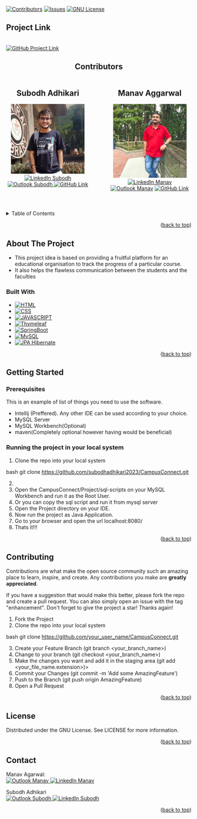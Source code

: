 [![Contributors][contributors-shield]][contributors-url]
  [![Issues][issues-shield]][issues-url]
  [![GNU License][license-shield]][license-url]

<h2>Project Link</h2>
<br>
<a href="https://github.com/subodhadhikari2023/CampusConnect">
    <img src="https://img.shields.io/badge/GitHub-black?style=flat-square&logo=github" style="height:100; width:200" alt="GitHub Project Link" />
</a>



<br />
<p style="text-align: center; font-weight: bold;">
   <h2 style="text-align:center"> Contributors</h2>
  </p>
<div style="display: flex; justify-content: space-between; flex-wrap: wrap;">

  <div style="text-align: center; flex: 1; min-width: 150px; max-width: 45%;">
  <h2>Subodh Adhikari</h2>
    <img src="./readmeImages/Subodh.jpeg" alt="Subodh" style="width: 100%; max-width: 200px; height: auto;">
    <br>
    <a href="https://www.linkedin.com/in/subodh-adhikari-4b811a296/">
        <img src="https://img.shields.io/badge/LinkedIn-blue?style=flat-square&logo=linkedin" alt="LinkedIn Subodh" />
    </a>
    <a href="mailto:subodhadhikari2023@outlook.com">
        <img src="https://img.shields.io/badge/Outlook-blue?style=flat-square&logo=microsoft-outlook" alt="Outlook Subodh" />
    </a>
    <a href="https://github.com/subodhadhikari2023/">
        <img src="https://img.shields.io/badge/GitHub-black?style=flat-square&logo=github" alt="GitHub Link" />
    </a>
</div>

 

  <div style="text-align: center; flex: 1; min-width: 150px; max-width: 45%;">
  <h2> Manav Aggarwal</h2>
    <img src="./readmeImages/Manav.jpeg" alt="Manav" style="width: 100%; max-width: 200px; height: auto;">
    <br>
    <a href="https://www.linkedin.com/in/manav-agarwal-8139b92b8/">
        <img src="https://img.shields.io/badge/LinkedIn-blue?style=flat-square&logo=linkedin" alt="LinkedIn Manav" />
    </a>
     <a href="mailto:manav9981@outlook.com">
        <img src="https://img.shields.io/badge/Outlook-blue?style=flat-square&logo=microsoft-outlook" alt="Outlook Manav" /></a>
        <a href="https://github.com/Manav355">
        <img src="https://img.shields.io/badge/GitHub-black?style=flat-square&logo=github" alt="GitHub Link" />
    </a>
  </div>

</div>

<br>
<br>
<br>


<details>
  <summary>Table of Contents</summary>
  <ol>
    <li>
      <a href="#about-the-project">About The Project</a>
      <ul>
        <li><a href="#built-with">Built With</a></li>
      </ul>
    </li>
    <li>
      <a href="#getting-started">Getting Started</a>
      <ul>
        <li><a href="#prerequisites">Prerequisites</a></li>
        <li><a href="#running-the-project-in-your-local-system">Running the project in your local system</a></li>
      </ul>
    </li>
    <li><a href="#contributing">Contributing</a></li>
    <li><a href="#license">License</a></li>
    <li><a href="#contact">Contact</a></li>
  </ol>
</details>

<p align="right">(<a href="#readme-top">back to top</a>)</p>



<!-- ABOUT THE PROJECT -->
## About The Project


- This project idea is based on providing a fruitful platform for an educational organisation to track the progress of a particular course.
- It also helps the flawless communication between the students and the faculties  



### Built With


* [![HTML][HTML.js]][HTML-url]
* [![CSS][CSS.js]][CSS-url]
* [![JAVASCRIPT][Javascript.js]][Javascript-url]
* [![Thymeleaf][Thymeleaf.js]][Thymeleaf-url]
* [![SpringBoot][SpringBoot6.js]][SpringBoot6-url]
* [![MySQL][MySQL.js]][MySQL-url]
* [![JPA Hibernate][JPA.com]][JPA-url]

<p align="right">(<a href="#readme-top">back to top</a>)</p>




## Getting Started

### Prerequisites

This is an example of  list of things you need to use the software.
- Intellij (Preffered). Any other IDE can be used according to your choice.
- MySQL Server
- MySQL Workbench(Optional)
- maven(Completely optional however having would be beneficial)

### Running the project in your local system

1. Clone the repo into your local system
   
bash
   git clone https://github.com/subodhadhikari2023/CampusConnect.git

2. 
3. Open the CampusConnect/Project/sql-scripts on your MySQL Workbench and run it as the Root User.
4. Or you can copy the sql script and run it from mysql server
5. Open the Project directory on your IDE.
6. Now run the project as Java Application.
7. Go to your browser and open the url localhost:8080/
8. Thats it!!!




<p align="right">(<a href="#readme-top">back to top</a>)</p>

<!-- CONTRIBUTING -->
## Contributing

Contributions are what make the open source community such an amazing place to learn, inspire, and create. Any contributions you make are **greatly appreciated**.

If you have a suggestion that would make this better, please fork the repo and create a pull request. You can also simply open an issue with the tag "enhancement".
Don't forget to give the project a star! Thanks again!

1. Fork the Project
2. Clone the repo into your local system
   
bash
   git clone https://github.com/your_user_name/CampusConnect.git

3. Create your Feature Branch (git branch <your_branch_name>)
4. Change to your branch (git checkout <your_branch_name>)
5. Make the changes you want and add it in the staging area (git add <your_file_name.extension>)>
6. Commit your Changes (git commit -m 'Add some AmazingFeature')
7. Push to the Branch (git push origin AmazingFeature)
8. Open a Pull Request

<p align="right">(<a href="#readme-top">back to top</a>)</p>



<!-- LICENSE -->
## License

Distributed under the GNU License. See LICENSE for more information.

<p align="right">(<a href="#readme-top">back to top</a>)</p>



<!-- CONTACT -->
## Contact

Manav Agarwal: <br> <a href="mailto:manav9981@outlook.com">
        <img src="https://img.shields.io/badge/Outlook-blue?style=flat-square&logo=microsoft-outlook" alt="Outlook Manav" /></a><a href="https://www.linkedin.com/in/manav-agarwal-8139b92b8/">
        <img src="https://img.shields.io/badge/LinkedIn-blue?style=flat-square&logo=linkedin" alt="LinkedIn Manav" />
    </a>
        
        
Subodh Adhikari <br><a href="mailto:subodhadhikari2023@outlook.com">
        <img src="https://img.shields.io/badge/Outlook-blue?style=flat-square&logo=microsoft-outlook" alt="Outlook Subodh" />
        <a href="https://www.linkedin.com/in/subodh-adhikari-4b811a296/">
        <img src="https://img.shields.io/badge/LinkedIn-blue?style=flat-square&logo=linkedin" alt="LinkedIn Subodh" />
    </a>
<br>




<p align="right">(<a href="#readme-top">back to top</a>)</p>




[contributors-shield]: https://img.shields.io/github/contributors/subodhadhikari2023/CampusConnect?style=for-the-badge
[contributors-url]: https://github.com/subodhadhikari2023/CampusConnect/graphs/contributors
[issues-shield]: https://img.shields.io/github/issues/subodhadhikari2023/CampusConnect?style=for-the-badge
[issues-url]: https://github.com/subodhadhikari2023/CampusConnect/issues
[license-shield]: https://img.shields.io/badge/License-GPLv3-blue.svg
[license-url]: https://github.com/subodhadhikari2023/CampusConnect/blob/main/LICENSE



[product-screenshot]: images/screenshot.png
[HTML.js]: https://img.shields.io/badge/html5-E34F26?style=for-the-badge&logo=html5&logoColor=white
[HTML-url]:https://html.com/
[CSS.js]: https://img.shields.io/badge/css3-1572B6?style=for-the-badge&logo=css3&logoColor=white
[CSS-url]:https://css-tricks.com/
[Javascript.js]: https://img.shields.io/badge/javascript-F7DF1E?style=for-the-badge&logo=javascript&logoColor=black
[Javascript-url]:https://developer.mozilla.org/en-US/docs/Web/JavaScript
[Thymeleaf.js]: https://img.shields.io/badge/thymeleaf-005F0F?style=for-the-badge&logo=thymeleaf&logoColor=white
[Thymeleaf-url]: https://www.thymeleaf.org/
[SpringBoot6.js]: https://img.shields.io/badge/spring%20boot-6DB33F?style=for-the-badge&logo=springboot&logoColor=white
[SpringBoot6-url]:https://spring.io/projects/spring-boot
[MySQL.js]: https://img.shields.io/badge/MySQL-4479A1?style=for-the-badge&logo=mysql&logoColor=white
[MySQL-url]: https://www.mysql.com/
[JPA.com]:https://img.shields.io/badge/JPA_Hibernate-59666C?style=for-the-badge&logo=hibernate&logoColor=white
[JPA-url]:https://www.baeldung.com/learn-jpa-hibernate